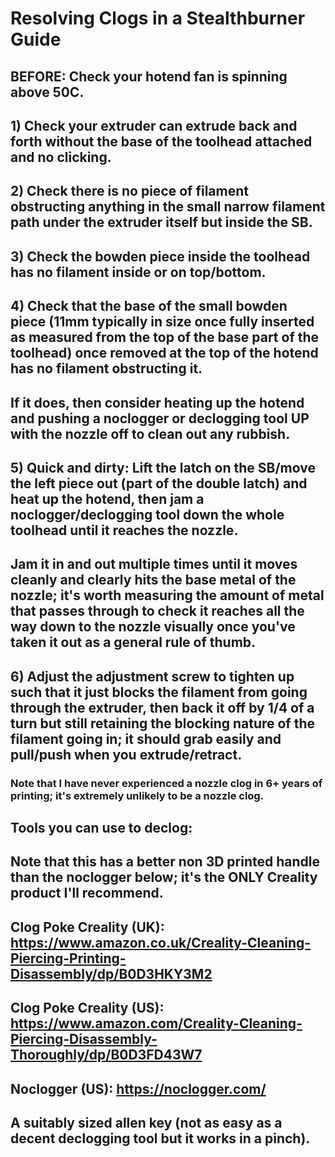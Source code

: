 # Resolving Clogs in a Stealthburner Guide


## BEFORE: Check your hotend fan is spinning above 50C.
## 1) Check your extruder can extrude back and forth without the base of the toolhead attached and no clicking.
## 2) Check there is no piece of filament obstructing anything in the small narrow filament path under the extruder itself but inside the SB.
## 3) Check the bowden piece inside the toolhead has no filament inside or on top/bottom.
## 4) Check that the base of the small bowden piece (11mm typically in size once fully inserted as measured from the top of the base part of the toolhead) once removed at the top of the hotend has no filament obstructing it.
## If it does, then consider heating up the hotend and pushing a noclogger or declogging tool UP with the nozzle off to clean out any rubbish.
## 5) Quick and dirty: Lift the latch on the SB/move the left piece out (part of the double latch) and heat up the hotend, then jam a noclogger/declogging tool down the whole toolhead until it reaches the nozzle.
## Jam it in and out multiple times until it moves cleanly and clearly hits the base metal of the nozzle; it's worth measuring the amount of metal that passes through to check it reaches all the way down to the nozzle visually once you've taken it out as a general rule of thumb.
## 6) Adjust the adjustment screw to tighten up such that it just blocks the filament from going through the extruder, then back it off by 1/4 of a turn but still retaining the blocking nature of the filament going in; it should grab easily and pull/push when you extrude/retract.

### Note that I have never experienced a nozzle clog in 6+ years of printing; it's extremely unlikely to be a nozzle clog.

## Tools you can use to declog:

## Note that this has a better non 3D printed handle than the noclogger below; it's the ONLY Creality product I'll recommend.
## Clog Poke Creality (UK): https://www.amazon.co.uk/Creality-Cleaning-Piercing-Printing-Disassembly/dp/B0D3HKY3M2
## Clog Poke Creality (US): https://www.amazon.com/Creality-Cleaning-Piercing-Disassembly-Thoroughly/dp/B0D3FD43W7
## Noclogger (US): https://noclogger.com/
## A suitably sized allen key (not as easy as a decent declogging tool but it works in a pinch).
